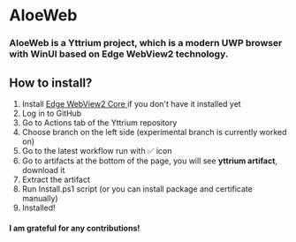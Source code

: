<!--
 * @Author: 
 * @Date: 2023-03-22 23:35:57
 * @LastEditors: 
 * @LastEditTime: 2023-03-29 18:58:18
 * @Description: file content
-->
# AloeWeb
### AloeWeb is a **Yttrium** project, which is a modern UWP browser with WinUI based on Edge WebView2 technology.



##  How to install?
1. Install [Edge WebView2 Core ](https://developer.microsoft.com/en-us/microsoft-edge/webview2/consumer/)if you don't have it installed yet
2. Log in to GitHub
3. Go to Actions tab of the Yttrium repository
4. Choose branch on the left side (experimental branch is currently worked on)
5. Go to the latest workflow run with ✅ icon
6. Go to artifacts at the bottom of the page, you will see **yttrium artifact**, download it
7. Extract the artifact
8. Run Install.ps1 script (or you can install package and certificate manually)
9. Installed!

#### I am grateful for any contributions!
